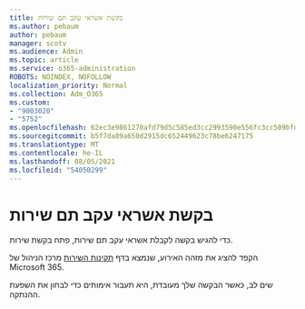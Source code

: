 ```yaml
---
title: בקשת אשראי עקב תם שירות
ms.author: pebaum
author: pebaum
manager: scotv
ms.audience: Admin
ms.topic: article
ms.service: o365-administration
ROBOTS: NOINDEX, NOFOLLOW
localization_priority: Normal
ms.collection: Adm_O365
ms.custom:
- "9003020"
- "5752"
ms.openlocfilehash: 62ec3e9861270afd79d5c585ed3cc2993590e556fc3cc509bfda3e5d28850f0c
ms.sourcegitcommit: b5f7da89a650d2915dc652449623c78be6247175
ms.translationtype: MT
ms.contentlocale: he-IL
ms.lasthandoff: 08/05/2021
ms.locfileid: "54050299"
---
```

# <a name="credit-request-due-to-a-service-outage"></a>בקשת אשראי עקב תם שירות

כדי להגיש בקשה לקבלת אשראי עקב תם שירות, פתח בקשת שירות.

הקפד להציג את מזהה האירוע, שנמצא בדף [תקינות השירות](https://docs.microsoft.com/office365/enterprise/view-service-health) מרכז הניהול של Microsoft 365.

שים לב, כאשר הבקשה שלך מעובדת, היא תעבור אימותים כדי לבחון את השפעת ההנתקה.
